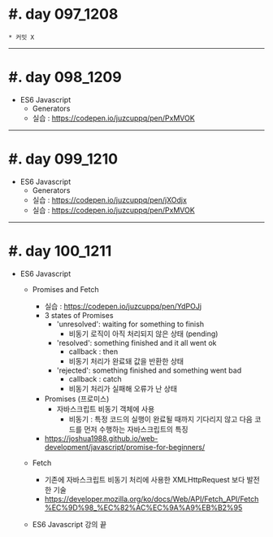 

#. day 097_1208
===============
    * 커밋 X
---------------------------------

#. day 098_1209
===============
* ES6 Javascript
    * Generators
    * 실습 : https://codepen.io/juzcuppq/pen/PxMVOK

---------------------------------
#. day 099_1210
===============
* ES6 Javascript
    * Generators
    * 실습 : https://codepen.io/juzcuppq/pen/jXOdjx
    * 실습 : https://codepen.io/juzcuppq/pen/PxMVOK


---------------------------------
#. day 100_1211
===============
* ES6 Javascript
    * Promises and Fetch
        * 실습 : https://codepen.io/juzcuppq/pen/YdPOJj
        * 3 states of Promises  
            * 'unresolved': waiting for something to finish
                * 비동기 로직이 아직 처리되지 않은 상태 (pending)
            * 'resolved': something finished and it all went ok
                * callback : then
                * 비동기 처리가 완료돼 값을 반환한 상태
            * 'rejected': something finished and something went bad
                * callback : catch
                * 비동기 처리가 실패해 오류가 난 상태
        * Promises (프로미스)
            * 자바스크립트 비동기 객체에 사용
                * 비동기 : 특정 코드의 실행이 완료될 때까지 기다리지 않고 다음 코드를 먼저 수행하는 자바스크립트의 특징      
        * https://joshua1988.github.io/web-development/javascript/promise-for-beginners/
    * Fetch
        * 기존에 자바스크립트 비동기 처리에 사용한 XMLHttpRequest 보다 발전한 기술
        * https://developer.mozilla.org/ko/docs/Web/API/Fetch_API/Fetch%EC%9D%98_%EC%82%AC%EC%9A%A9%EB%B2%95

    * ES6 Javascript 강의 끝
